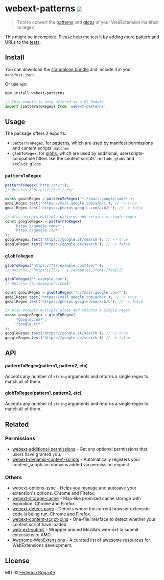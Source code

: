# webext-patterns [![][badge-gzip]][link-bundlephobia]

[badge-gzip]: https://img.shields.io/bundlephobia/minzip/webext-patterns.svg?label=gzipped
[link-bundlephobia]: https://bundlephobia.com/result?p=webext-patterns

> Tool to convert the [patterns](https://developer.chrome.com/extensions/match_patterns) and [globs](https://wiki.greasespot.net/Include_and_exclude_rules) of your WebExtension manifest to regex

This might be incomplete. Please help me test it by adding more pattern and URLs to the [tests](./test.js).

## Install

You can download the [standalone bundle](https://bundle.fregante.com/?pkg=webext-patterns) and include it in your `manifest.json`.

Or use `npm`:

```sh
npm install webext-patterns
```

```js
// This module is only offered as a ES Module
import {patternToRegex} from 'webext-patterns';
```

## Usage

The package offers 2 exports:

- `patternToRegex`, for [patterns](https://developer.chrome.com/extensions/match_patterns), which are used by manifest permissions and content scripts’ `matches`
- `globToRegex`, for [globs](https://wiki.greasespot.net/Include_and_exclude_rules), which are used by additional, userscripts-compatible filters like the content scripts’ `include_globs` and `exclude_globs`.

### `patternToRegex`

```js
patternToRegex('http://*/*');
// Returns /^http:\/\/?.+\/.+$/

const gmailRegex = patternToRegex('*://mail.google.com/*');
gmailRegex.test('https://mail.google.com/a/b/c'); // -> true
gmailRegex.test('https://photos.google.com/a/b/c'); // -> false

// Also accepts multiple patterns and returns a single regex
const googleRegex = patternToRegex(
	'https://google.com/*',
	'https://google.it/*'
);
googleRegex.test('https://google.it/search'); // -> true
googleRegex.test('https://google.de/search'); // -> false
```

### `globToRegex`

```js
globToRegex('https://???.example.com/foo/*');
// Returns /^https:[/][/]...[.]example[.]com[/]foo[/]/

globToRegex('*.example.com');
// Returns /[.]example[.]com$/

const gmailRegex = globToRegex('*://mai?.google.com/*');
gmailRegex.test('https://mail.google.com/a/b/c'); // -> true
gmailRegex.test('https://photos.google.com/a/b/c'); // -> false

// Also accepts multiple globs and returns a single regex
const googleRegex = globToRegex(
	'*google.com*',
	'*google.it*'
);
googleRegex.test('https://google.it/search'); // -> true
googleRegex.test('https://google.de/search'); // -> false
```

## API

#### patternToRegex(pattern1, pattern2, etc)

Accepts any number of `string` arguments and returns a single regex to match all of them.

#### globToRegex(pattern1, pattern2, etc)

Accepts any number of `string` arguments and returns a single regex to match all of them.

## Related

### Permissions

- [webext-additional-permissions](https://github.com/fregante/webext-additional-permissions) - Get any optional permissions that users have granted you.
- [webext-dynamic-content-scripts](https://github.com/fregante/webext-dynamic-content-scripts) - Automatically registers your content_scripts on domains added via permission.request

### Others

- [webext-options-sync](https://github.com/fregante/webext-options-sync) - Helps you manage and autosave your extension's options. Chrome and Firefox.
- [webext-storage-cache](https://github.com/fregante/webext-storage-cache) - Map-like promised cache storage with expiration. Chrome and Firefox
- [webext-detect-page](https://github.com/fregante/webext-detect-page) - Detects where the current browser extension code is being run. Chrome and Firefox.
- [webext-content-script-ping](https://github.com/fregante/webext-content-script-ping) - One-file interface to detect whether your content script have loaded.
- [web-ext-submit](https://github.com/fregante/web-ext-submit) - Wrapper around Mozilla’s web-ext to submit extensions to AMO.
- [Awesome-WebExtensions](https://github.com/fregante/Awesome-WebExtensions) - A curated list of awesome resources for WebExtensions development.

## License

MIT © [Federico Brigante](https://fregante.com)
